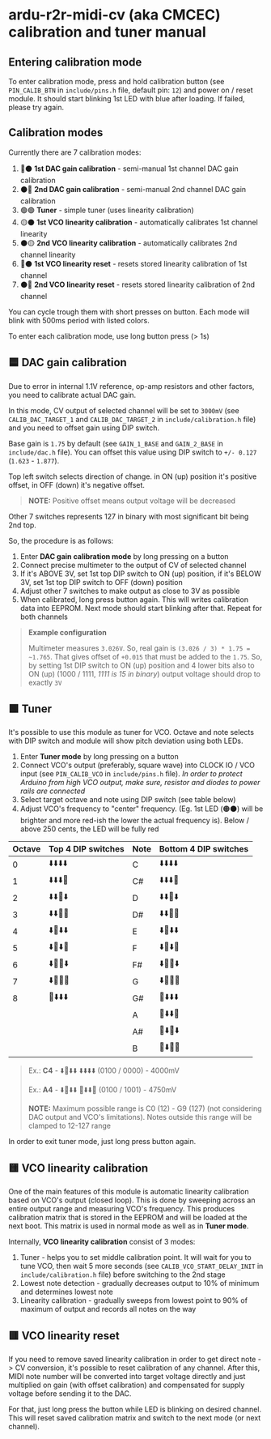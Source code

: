 # ardu-r2r-midi-cv (aka CMCEC) calibration and tuner manual

## Entering calibration mode

To enter calibration mode, press and hold calibration button (see `PIN_CALIB_BTN` in `include/pins.h` file,
default pin: `12`) and power on / reset module. It should start blinking 1st LED with blue after loading.
If failed, please try again.

## Calibration modes

Currently there are 7 calibration modes:

1. 🔵⚫ **1st DAC gain calibration** - semi-manual 1st channel DAC gain calibration
2. ⚫🔵 **2nd DAC gain calibration** - semi-manual 2nd channel DAC gain calibration
3. 🟢🟢 **Tuner** - simple tuner (uses linearity calibration)
4. 🟡⚫ **1st VCO linearity calibration** - automatically calibrates 1st channel linearity
5. ⚫🟡 **2nd VCO linearity calibration** - automatically calibrates 2nd channel linearity
6. 🔴⚫ **1st VCO linearity reset** - resets stored linearity calibration of 1st channel
7. ⚫🔴 **2nd VCO linearity reset** - resets stored linearity calibration of 2nd channel

You can cycle trough them with short presses on button. Each mode will blink with 500ms period with listed colors.

To enter each calibration mode, use long button press (> 1s)

## 🟦 DAC gain calibration

Due to error in internal 1.1V reference, op-amp resistors and other factors, you need to calibrate actual DAC gain.

In this mode, CV output of selected channel will be set to `3000mV` (see `CALIB_DAC_TARGET_1` and `CALIB_DAC_TARGET_2`
in `include/calibration.h` file) and you need to offset gain using DIP switch.

Base gain is `1.75` by default (see `GAIN_1_BASE` and `GAIN_2_BASE` in `include/dac.h` file).
You can offset this value using DIP switch to `+/- 0.127` (`1.623` - `1.877`).

Top left switch selects direction of change. in ON (up) position it's positive offset,
in OFF (down) it's negative offset.

> **NOTE:** Positive offset means output voltage will be decreased

Other 7 switches represents 127 in binary with most significant bit being 2nd top.

So, the procedure is as follows:

1. Enter **DAC gain calibration mode** by long pressing on a button
2. Connect precise multimeter to the output of CV of selected channel
3. If it's ABOVE 3V, set 1st top DIP switch to ON (up) position, if it's BELOW 3V, set 1st top DIP switch to OFF (down)
  position
4. Adjust other 7 switches to make output as close to 3V as possible
5. When calibrated, long press button again. This will writes calibration data into EEPROM. Next mode should start
  blinking after that. Repeat for both channels

> **Example configuration**
>
> Multimeter measures `3.026V`. So, real gain is `(3.026 / 3) * 1.75 = ~1.765`. That gives offset of `+0.015`
> that must be added to the `1.75`. So, by setting 1st DIP switch to ON (up) position and 4 lower bits also
> to ON (up) (1000 / 1111, *1111 is 15 in binary*) output voltage should drop to exactly `3V`

## 🟩 Tuner

It's possible to use this module as tuner for VCO. Octave and note selects with DIP switch and module will show pitch
deviation using both LEDs.

1. Enter **Tuner mode** by long pressing on a button
2. Connect VCO's output (preferably, square wave) into CLOCK IO / VCO input (see `PIN_CALIB_VCO` in `include/pins.h`
  file).
  *In order to protect Arduino from high VCO output, make sure, resistor and diodes to power rails are connected*
3. Select target octave and note using DIP switch (see table below)
4. Adjust VCO's frequency to "center" frequency. (Eg. 1st LED (🟠⚫) will be brighter and more red-ish the lower the
  actual frequency is). Below / above 250 cents, the LED will be fully red

| Octave | Top 4 DIP switches | Note | Bottom 4 DIP switches |
|--------|--------------------|------|-----------------------|
|    0   |      ⬇️⬇️⬇️⬇️      |   C  |        ⬇️⬇️⬇️⬇️       |
|    1   |      ⬇️⬇️⬇️🔼      |  C#  |        ⬇️⬇️⬇️🔼       |
|    2   |      ⬇️⬇️🔼⬇️      |   D  |        ⬇️⬇️🔼⬇️       |
|    3   |      ⬇️⬇️🔼🔼      |  D#  |        ⬇️⬇️🔼🔼       |
|    4   |      ⬇️🔼⬇️⬇️      |   E  |        ⬇️🔼⬇️⬇️       |
|    5   |      ⬇️🔼⬇️🔼      |   F  |        ⬇️🔼⬇️🔼       |
|    6   |      ⬇️🔼🔼⬇️      |  F#  |        ⬇️🔼🔼⬇️       |
|    7   |      ⬇️🔼🔼🔼      |   G  |        ⬇️🔼🔼🔼       |
|    8   |      🔼⬇️⬇️⬇️      |  G#  |        🔼⬇️⬇️⬇️       |
|        |                    |   A  |        🔼⬇️⬇️🔼       |
|        |                    |  A#  |        🔼⬇️🔼⬇️       |
|        |                    |   B  |        🔼⬇️🔼🔼       |

> Ex.: **C4** - ⬇️🔼⬇️⬇️ ⬇️⬇️⬇️⬇️ (0100 / 0000) - 4000mV
>
> Ex.: **A4** - ⬇️🔼⬇️⬇️ 🔼⬇️⬇️🔼 (0100 / 1001) - 4750mV
>
> **NOTE:** Maximum possible range is C0 (12) - G9 (127) (not considering DAC output and VCO's limitations).
> Notes outside this range will be clamped to 12-127 range

In order to exit tuner mode, just long press button again.

## 🟨 VCO linearity calibration

One of the main features of this module is automatic linearity calibration based on VCO's output (closed loop).
This is done by sweeping across an entire output range and measuring VCO's frequency.
This produces calibration matrix that is stored in the EEPROM and will be loaded at the next boot.
This matrix is used in normal mode as well as in **Tuner mode**.

Internally, **VCO linearity calibration** consist of 3 modes:

1. Tuner - helps you to set middle calibration point. It will wait for you to tune VCO, then wait 5 more seconds
  (see `CALIB_VCO_START_DELAY_INIT` in `include/calibration.h` file) before switching to the 2nd stage
2. Lowest note detection - gradually decreases output to 10% of minimum and determines lowest note
3. Linearity calibration - gradually sweeps from lowest point to 90% of maximum of output and records all
  notes on the way

## 🟥 VCO linearity reset

If you need to remove saved linearity calibration in order to get direct note -> CV conversion, it's possible to reset calibration of any channel. After this, MIDI note number will be converted into target voltage directly and just multiplied on gain (with offset calibration) and compensated for supply voltage before sending it to the DAC.

For that, just long press the button while LED is blinking on desired channel. This will reset saved calibration matrix and switch to the next mode (or next channel).

